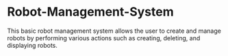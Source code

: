 # Robot-Management-System
This basic robot management system allows the user to create and manage robots by performing various actions such as creating, deleting, and displaying robots.
